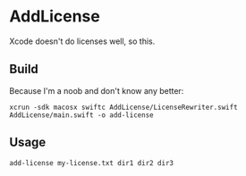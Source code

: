 # AddLicense

Xcode doesn't do licenses well, so this.

## Build

Because I'm a noob and don't know any better:
```
xcrun -sdk macosx swiftc AddLicense/LicenseRewriter.swift AddLicense/main.swift -o add-license
```

## Usage

```
add-license my-license.txt dir1 dir2 dir3
```

